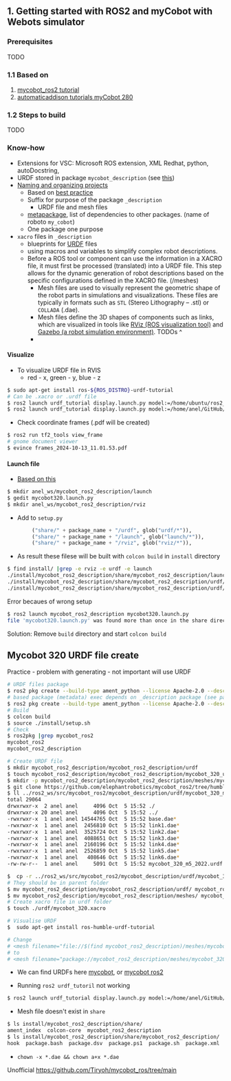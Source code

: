 ## 1. Getting started with ROS2 and myCobot with Webots simulator

### Prerequisites
TODO

### 1.1 Based on
1. [mycobot_ros2 tutorial](https://github.com/automaticaddison/mycobot_ros2)
2. [automaticaddison tutorials myCobot 280](https://automaticaddison.com/tutorials/)

### 1.2 Steps to build
<detail closed>
  <summary>
    TODO
  </summary>
</details>



### Know-how
- Extensions for VSC: Microsoft ROS extension, XML Redhat, python, autoDocstring, 
- URDF stored in package `mycobot_description` (see [this](https://automaticaddison.com/how-to-model-a-robotic-arm-with-a-urdf-file-ros-2/))
- [Naming and organizing projects](https://automaticaddison.com/naming-and-organizing-packages-in-large-ros-2-projects/)
  - Based on [best practice](https://ros.org/reps/rep-0144.html)
  - Suffix for purpose of the package `_description` 
    - URDF file and mesh files
  - [metapackage](https://wiki.ros.org/Metapackages), list of dependencies to other packages. (name of roboto `my_cobot`)
  - One package one purpose
- `xacro` files in `_description`
  - blueprints for [URDF](https://automaticaddison.com/how-to-load-a-urdf-file-into-rviz-ros-2/) files
  - using macros and variables to simplify complex robot descriptions.
  - Before a ROS tool or component can use the information in a XACRO file, it must first be processed (translated) into a URDF file. This step allows for the dynamic generation of robot    descriptions based on the specific configurations defined in the XACRO file. (/meshes)
    - Mesh files are used to visually represent the geometric shape of the robot parts in simulations and visualizations.
      These files are typically in formats such as `STL` (Stereo Lithography – .stl) or `COLLADA` (.dae).
    - Mesh files define the 3D shapes of components such as links,
      which are visualized in tools like [RViz (ROS visualization tool)](https://automaticaddison.com/how-to-load-a-urdf-file-into-rviz-ros-2/)
      and [Gazebo (a robot simulation environment)](https://automaticaddison.com/how-to-simulate-a-robot-using-gazebo-and-ros-2/).
      TODOs ^
    - 
#### Visualize
- To visualize URDF file in RVIS
  - red - x, green - y, blue - z
```bash
$ sudo apt-get install ros-${ROS_DISTRO}-urdf-tutorial
# Can be .xacro or .urdf file
$ ros2 launch urdf_tutorial display.launch.py model:=/home/ubuntu/ros2_ws/src/mycobot_ros2/mycobot_description/urdf/mycobot_280_urdf.xacro
$ ros2 launch urdf_tutorial display.launch.py model:=/home/anel/GitHub/pick_and_place_ros/anel_ws/mycobot_ros2_description/urdf/mycobot_320_m5_2022.urdf
```
- Check coordinate frames (.pdf will be created)
```bash
$ ros2 run tf2_tools view_frame
# gnome document viewer
$ evince frames_2024-10-13_11.01.53.pdf 
```

#### Launch file
- [Based on this](https://automaticaddison.com/create-a-launch-file-for-a-simulated-robotic-arm-ros-2/)
```bash
$ mkdir anel_ws/mycobot_ros2_description/launch
$ gedit mycobot320.launch.py
$ mkdir anel_ws/mycobot_ros2_description/rviz
```
- Add to `setup.py`
```python
        ("share/" + package_name + "/urdf", glob("urdf/*")),
        ("share/" + package_name + "/launch", glob("launch/*")),
        ("share/" + package_name + "/rviz", glob("rviz/*")),
```
- As result these filese will be built with `colcon build` in `install` directory
```bash
$ find install/ |grep -e rviz -e urdf -e launch
./install/mycobot_ros2_description/share/mycobot_ros2_description/launch/mycobot320.launch.py
./install/mycobot_ros2_description/share/mycobot_ros2_description/urdf/mycobot_320_m5_2022.urdf
./install/mycobot_ros2_description/share/mycobot_ros2_description/urdf/mycobot_320_m5_2022.urdf
```

Error becaues of wrong setup
```bash
$ ros2 launch mycobot_ros2_description mycobot320.launch.py
file 'mycobot320.launch.py' was found more than once in the share directory of package 'mycobot_ros2_description': ['/home/anel/GitHub/pick_and_place_ros/anel_ws/install/mycobot_ros2_description/share/mycobot_ros2_description/mycobot320.launch.py', '/home/anel/GitHub/pick_and_place_ros/anel_ws/install/mycobot_ros2_description/share/mycobot_ros2_description/launch/mycobot320.launch.py']
```

Solution: Remove `build` directory  and start `colcon build`



## Mycobot 320 URDF file create
<detail closed>
  <summary>
    Practice - problem with generating - not important will use URDF
  </summary>

```bash
# URDF files package
$ ros2 pkg create --build-type ament_python --license Apache-2.0 --description &quot;mycobot ros2 URDF files, mesh files&quot; mycobot_ros2_description
# based package (metadata) exec depends on _description package (see package.xml)
$ ros2 pkg create --build-type ament_python --license Apache-2.0 --description "mycobot ros2 anel" mycobot_ros2 --dependencies mycobot_ros2_description
# Build
$ colcon build
$ source ./install/setup.sh
# Check
$ ros2pkg |grep mycobot_ros2
mycobot_ros2
mycobot_ros2_description

# Create URDF file
$ mkdir mycobot_ros2_description/mycobot_ros2_description/urdf
$ touch mycobot_ros2_description/mycobot_ros2_description/mycobot_320_urdf.xacro
$ mkdir -p mycobot_ros2_description/mycobot_ros2_description/meshes/mycobot_320
$ git clone https://github.com/elephantrobotics/mycobot_ros2/tree/humble/mycobot_description/urdf/mycobot_320_m5_2022
$ ll ../ros2_ws/src/mycobot_ros2/mycobot_description/urdf/mycobot_320_m5_2022/
total 29064
drwxrwxr-x  2 anel anel     4096 Oct  5 15:52 ./
drwxrwxr-x 20 anel anel     4096 Oct  5 15:52 ../
-rwxrwxr-x  1 anel anel 14544765 Oct  5 15:52 base.dae*
-rwxrwxr-x  1 anel anel  2456810 Oct  5 15:52 link1.dae*
-rwxrwxr-x  1 anel anel  3525724 Oct  5 15:52 link2.dae*
-rwxrwxr-x  1 anel anel  4088651 Oct  5 15:52 link3.dae*
-rwxrwxr-x  1 anel anel  2160196 Oct  5 15:52 link4.dae*
-rwxrwxr-x  1 anel anel  2526859 Oct  5 15:52 link5.dae*
-rwxrwxr-x  1 anel anel   408646 Oct  5 15:52 link6.dae*
-rw-rw-r--  1 anel anel     5091 Oct  5 15:52 mycobot_320_m5_2022.urdf

$  cp -r ../ros2_ws/src/mycobot_ros2/mycobot_description/urdf/mycobot_320_m5_2022/ mycobot_ros2_description/mycobot_ros2_description/meshes/
# They should be in parent folder
$ mv mycobot_ros2_description/mycobot_ros2_description/urdf/ mycobot_ros2_description/
$ mv mycobot_ros2_description/mycobot_ros2_description/meshes/ mycobot_ros2_description/
# Create xacro file in urdf folder
$ touch ./urdf/mycobot_320.xacro

# Visualise URDF
$  sudo apt-get install ros-humble-urdf-tutorial

# Change
# <mesh filename="file://$(find mycobot_ros2_description)/meshes/mycobot_320_m5_2022/base.dae"/>
# to 
# <mesh filename="package://mycobot_ros2_description/meshes/mycobot_320_m5_2022/base.dae"/>
```
- We can find URDFs here [mycobot](https://github.com/elephantrobotics/mycobot_ros/tree/noetic/mycobot_description/urdf), or [mycobot ros2](https://github.com/elephantrobotics/mycobot_ros2/tree/humble/mycobot_description)


- Running `ros2 urdf_tutoril` not working
```bash
$ ros2 launch urdf_tutorial display.launch.py model:=/home/anel/GitHub/pick_and_place_ros/anel_ws/mycobot_ros2_description/urdf/mycobot_320.xacro 
```
- Mesh file doesn't exist in `share`
```bash
$ ls install/mycobot_ros2_description/share/
ament_index  colcon-core  mycobot_ros2_description
$ ls install/mycobot_ros2_description/share/mycobot_ros2_description/
hook  package.bash  package.dsv  package.ps1  package.sh  package.xml  package.zsh
```

- `chown -x *.dae && chown a+x *.dae`

</details>


Unofficial https://github.com/Tiryoh/mycobot_ros/tree/main
